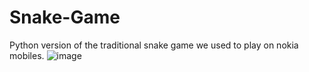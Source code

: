 # Snake-Game
Python version of the  traditional snake game we used to play on nokia mobiles.
![image](https://user-images.githubusercontent.com/56433539/122912326-d732d800-d375-11eb-9299-7c017836107e.png)
